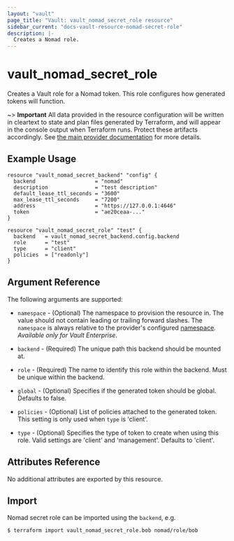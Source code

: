 ```yaml
---
layout: "vault"
page_title: "Vault: vault_nomad_secret_role resource"
sidebar_current: "docs-vault-resource-nomad-secret-role"
description: |-
  Creates a Nomad role.
---
```


# vault\_nomad\_secret\_role

Creates a Vault role for a Nomad token. This role configures how generated tokens 
will function.

~> **Important** All data provided in the resource configuration will be
written in cleartext to state and plan files generated by Terraform, and
will appear in the console output when Terraform runs. Protect these
artifacts accordingly. See
[the main provider documentation](../index.html)
for more details.

## Example Usage

```hcl
resource "vault_nomad_secret_backend" "config" {
  backend                   = "nomad"
  description               = "test description"
  default_lease_ttl_seconds = "3600"
  max_lease_ttl_seconds     = "7200"
  address                   = "https://127.0.0.1:4646"
  token                     = "ae20ceaa-..."
}

resource "vault_nomad_secret_role" "test" {
  backend   = vault_nomad_secret_backend.config.backend
  role      = "test"
  type      = "client"
  policies  = ["readonly"]
}
```

## Argument Reference

The following arguments are supported:

* `namespace` - (Optional) The namespace to provision the resource in.
  The value should not contain leading or trailing forward slashes.
  The `namespace` is always relative to the provider's configured [namespace](/docs/providers/vault/index.html#namespace).
   *Available only for Vault Enterprise*.

* `backend` - (Required) The unique path this backend should be mounted at.

* `role` - (Required) The name to identify this role within the backend.
Must be unique within the backend.

* `global` - (Optional) Specifies if the generated token should be global. Defaults to 
false.

* `policies` - (Optional) List of policies attached to the generated token. This setting is only used 
when `type` is 'client'.
  
* `type` - (Optional)  Specifies the type of token to create when using this role. Valid 
settings are 'client' and 'management'. Defaults to 'client'.



## Attributes Reference

No additional attributes are exported by this resource.

## Import

Nomad secret role can be imported using the `backend`, e.g.

```
$ terraform import vault_nomad_secret_role.bob nomad/role/bob
```

